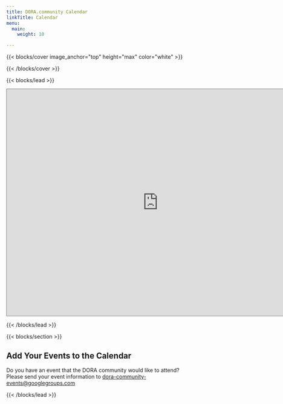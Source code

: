 ```yaml
---
title: DORA.community Calendar
linkTitle: Calendar
menu:
  main:
    weight: 10

---
```


{{< blocks/cover image_anchor="top" height="max" color="white" >}}

{{< /blocks/cover >}}



{{< blocks/lead >}}



<div class="center"></div><iframe src="https://calendar.google.com/calendar/embed?height=600&wkst=1&bgcolor=%23E67C73&ctz=UTC&showNav=0&showTitle=0&showCalendars=1&src=ZTNmYmQ3NzY3ZDcxYWM2MDE3ZTJhYTZmOTBkYmRjZDNhYWNhZDg4MDkyNTllZGQ4NGEzNTgzZTVkZTMzYzViNkBncm91cC5jYWxlbmRhci5nb29nbGUuY29t&color=%238E24AA" style="border:solid 1px #777" width="800" height="600" frameborder="0" scrolling="no"></iframe><div></div>

{{< /blocks/lead >}}

{{< blocks/section >}}

## Add Your Events to the Calendar

Do you have an event that the DORA community would like to attend?  Please send your event information to dora-community-events@googlegroups.com

{{< /blocks/lead >}}